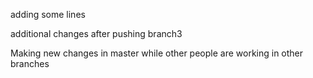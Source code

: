 adding some lines


additional changes after pushing branch3


Making new changes in master while other people are working in other branches
